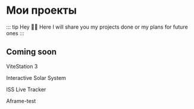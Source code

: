 # Мои проекты <Badge type="tip" text="НЗП" />

::: tip Hey 👋🏽
Here I will share you my projects done or my plans for future ones
:::

## Coming soon

ViteStation 3

Interactive Solar System

ISS Live Tracker

Aframe-test